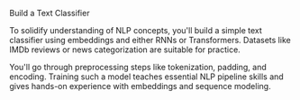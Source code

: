 Build a Text Classifier

To solidify understanding of NLP concepts, you'll build a simple text classifier using embeddings and either RNNs or Transformers. Datasets like IMDb reviews or news categorization are suitable for practice.

You'll go through preprocessing steps like tokenization, padding, and encoding. Training such a model teaches essential NLP pipeline skills and gives hands-on experience with embeddings and sequence modeling.